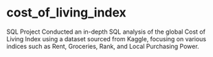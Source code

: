 # cost_of_living_index
SQL Project
Conducted an in-depth SQL analysis of the global Cost of Living Index using a dataset sourced from Kaggle, focusing on various indices such as Rent, Groceries, Rank, and Local Purchasing Power.
